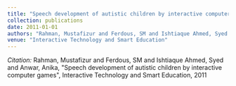 ```yaml
---
title: "Speech development of autistic children by interactive computer games"
collection: publications
date: 2011-01-01
authors: "Rahman, Mustafizur and Ferdous, SM and Ishtiaque Ahmed, Syed and Anwar, Anika"
venue: "Interactive Technology and Smart Education"
---
```

*Citation:* Rahman, Mustafizur and Ferdous, SM and Ishtiaque Ahmed, Syed and Anwar, Anika, "Speech development of autistic children by interactive computer games", Interactive Technology and Smart Education, 2011
